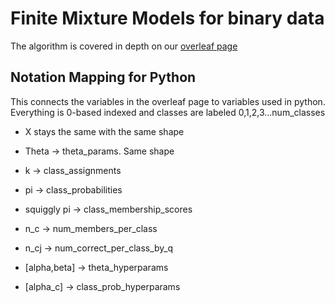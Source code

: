 
# Finite Mixture Models for binary data

The algorithm is covered in depth on our [overleaf page](https://www.overleaf.com/project/61522e67e4b396f6dec80918)

## Notation Mapping for Python
This connects the variables in the overleaf page to variables used in python. Everything is 0-based indexed and classes
are labeled 0,1,2,3...num_classes

* X stays the same with the same shape
* Theta -> theta_params. Same shape
* k -> class_assignments
* pi -> class_probabilities
* squiggly pi -> class_membership_scores
* n_c -> num_members_per_class
* n_cj -> num_correct_per_class_by_q

* [alpha,beta] -> theta_hyperparams
* [alpha_c] -> class_prob_hyperparams